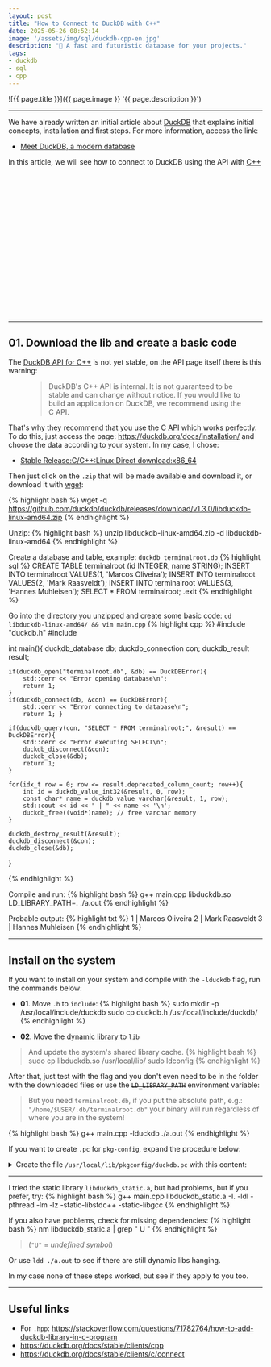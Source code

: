 ```yaml
---
layout: post
title: "How to Connect to DuckDB with C++"
date: 2025-05-26 08:52:14
image: '/assets/img/sql/duckdb-cpp-en.jpg'
description: "🚀 A fast and futuristic database for your projects."
tags:
- duckdb
- sql
- cpp
---
```


![{{ page.title }}]({{ page.image }} '{{ page.description }}')

---

We have already written an initial article about [DuckDB](https://terminalroot.com/meet-duckdb-a-modern-database/) that explains initial concepts, installation and first steps. For more information, access the link:
+ [Meet DuckDB, a modern database](https://terminalroot.com/meet-duckdb-a-modern-database/)

In this article, we will see how to connect to DuckDB using the API with [C++](https://terminalroot.com/tags#cpp)


<!-- SQUARE - GAMES ROOT -->
<script async src="//pagead2.googlesyndication.com/pagead/js/adsbygoogle.js"></script>
<ins class="adsbygoogle"
style="display:inline-block;width:336px;height:280px"
data-ad-client="ca-pub-2838251107855362"
data-ad-slot="5351066970"></ins>
<script>
(adsbygoogle = window.adsbygoogle || []).push({});
</script>

---

## 01. Download the lib and create a basic code
The [DuckDB API for C++](https://duckdb.org/docs/stable/clients/cpp) is not yet stable, on the API page itself there is this warning:

<figure>
<blockquote class="blockquote p-3 bg-danger bg-opacity-10 rounded">
<p>DuckDB's C++ API is internal. It is not guaranteed to be stable and can change without notice. If you would like to build an application on DuckDB, we recommend using the C API.</p>
</blockquote>
</figure>

That's why they recommend that you use the [C](https://duckdb.org/docs/stable/clients/c/connect) [API](https://terminalroot.com/tags#clanguage) which works perfectly. To do this, just access the page: <https://duckdb.org/docs/installation/> and choose the data according to your system. In my case, I chose:
+ [Stable Release:C/C++:Linux:Direct download:x86\_64](https://duckdb.org/docs/installation/?version=stable&environment=cplusplus&platform=linux&download_method=direct&architecture=x86_64)

Then just click on the `.zip` that will be made available and download it, or download it with [wget](https://www.gnu.org/software/wget/):

{% highlight bash %}
wget -q https://github.com/duckdb/duckdb/releases/download/v1.3.0/libduckdb-linux-amd64.zip
{% endhighlight %}

Unzip:
{% highlight bash %}
unzip libduckdb-linux-amd64.zip -d libduckdb-linux-amd64
{% endhighlight %}

Create a database and table, example: `duckdb terminalroot.db`
{% highlight sql %}
CREATE TABLE terminalroot (id INTEGER, name STRING);
INSERT INTO terminalroot VALUES(1, 'Marcos Oliveira');
INSERT INTO terminalroot VALUES(2, 'Mark Raasveldt');
INSERT INTO terminalroot VALUES(3, 'Hannes Muhleisen');
SELECT * FROM terminalroot;
.exit
{% endhighlight %}

Go into the directory you unzipped and create some basic code: `cd libduckdb-linux-amd64/ && vim main.cpp`
{% highlight cpp %}
#include "duckdb.h"
#include <iostream>

int main(){
    duckdb_database db;
    duckdb_connection con;
    duckdb_result result;

    if(duckdb_open("terminalroot.db", &db) == DuckDBError){
        std::cerr << "Error opening database\n";
        return 1;
    }
    if(duckdb_connect(db, &con) == DuckDBError){
        std::cerr << "Error connecting to database\n";
        return 1; } 

    if(duckdb_query(con, "SELECT * FROM terminalroot;", &result) == DuckDBError){ 
        std::cerr << "Error executing SELECT\n"; 
        duckdb_disconnect(&con); 
        duckdb_close(&db); 
        return 1; 
    } 

    for(idx_t row = 0; row <= result.deprecated_column_count; row++){ 
        int id = duckdb_value_int32(&result, 0, row); 
        const char* name = duckdb_value_varchar(&result, 1, row); 
        std::cout << id << " | " << name << '\n'; 
        duckdb_free((void*)name); // free varchar memory 
    } 

    duckdb_destroy_result(&result); 
    duckdb_disconnect(&con);
    duckdb_close(&db);
}

{% endhighlight %}

Compile and run:
{% highlight bash %}
g++ main.cpp libduckdb.so
LD_LIBRARY_PATH=. ./a.out
{% endhighlight %}

Probable output:
{% highlight txt %}
1 | Marcos Oliveira
2 | Mark Raasveldt
3 | Hannes Muhleisen
{% endhighlight %}

---

## Install on the system
If you want to install on your system and compile with the `-lduckdb` flag, run the commands below:

+ **01**. Move `.h` to `include`:
{% highlight bash %}
sudo mkdir -p /usr/local/include/duckdb
sudo cp duckdb.h /usr/local/include/duckdb/
{% endhighlight %}

+ **02**. Move the [dynamic library](https://terminalroot.com/difference-between-static-and-dynamic-libraries/) to `lib`
> And update the system's shared library cache.
{% highlight bash %}
sudo cp libduckdb.so /usr/local/lib/
sudo ldconfig
{% endhighlight %}

After that, just test with the flag and you don't even need to be in the folder with the downloaded files or use the ~~`LD_LIBRARY_PATH`~~ environment variable:
> But you need `terminalroot.db`, if you put the absolute path, e.g.: `"/home/$USER/.db/terminalroot.db"` your binary will run regardless of where you are in the system!

{% highlight bash %}
g++ main.cpp -lduckdb
./a.out
{% endhighlight %}

If you want to create `.pc` for `pkg-config`, expand the procedure below:

<details> 
<summary>Create the file <code>/usr/local/lib/pkgconfig/duckdb.pc</code> with this content:</summary>

{% highlight pc %}
prefix=/usr/local
exec_prefix=${prefix}
libdir=${exec_prefix}/lib
includedir=${prefix}/include

Name: DuckDB
Description: DuckDB embedded database
Version: 1.2.1
Libs: -L${libdir} -lduckdb
Cflags: -I${includedir}/duckdb
{% endhighlight %}

<p>Save with:</p>

{% highlight bash %}
sudo mkdir -p /usr/local/lib/pkgconfig
sudo vim /usr/local/lib/pkgconfig/duckdb.pc
# paste the above content
{% endhighlight %}

<p>Refresh the cache:</p>

{% highlight bash %}
export PKG_CONFIG_PATH=/usr/local/lib/pkgconfig:$PKG_CONFIG_PATH
{% endhighlight %}

</details>


<!-- RECTANGLE LARGE -->
<script async src="https://pagead2.googlesyndication.com/pagead/js/adsbygoogle.js"></script>
<!-- Informat -->
<ins class="adsbygoogle"
style="display:block"
data-ad-client="ca-pub-2838251107855362"
data-ad-slot="2327980059"
data-ad-format="auto"
data-full-width-responsive="true"></ins>
<script>
(adsbygoogle = window.adsbygoogle || []).push({});
</script>

---

I tried the static library `libduckdb_static.a`, but had problems, but if you prefer, try:
{% highlight bash %}
g++ main.cpp libduckdb_static.a -I. -ldl -pthread -lm -lz -static-libstdc++ -static-libgcc
{% endhighlight %}

If you also have problems, check for missing dependencies:
{% highlight bash %}
nm libduckdb_static.a | grep " U "
{% endhighlight %}
> (`"U"` = *undefined symbol*)

Or use `ldd ./a.out` to see if there are still dynamic libs hanging.

In my case none of these steps worked, but see if they apply to you too.

---

## Useful links
+ For `.hpp`: <https://stackoverflow.com/questions/71782764/how-to-add-duckdb-library-in-c-program>
+ <https://duckdb.org/docs/stable/clients/cpp>
+ <https://duckdb.org/docs/stable/clients/c/connect>

